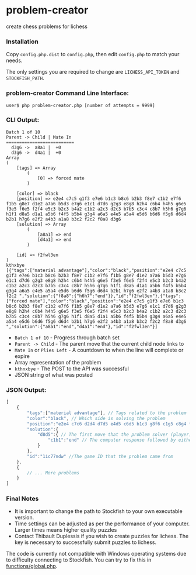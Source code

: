 problem-creator
===============

create chess problems for lichess

### Installation

Copy `config.php.dist` to `config.php`, then edit `config.php` to match your needs.

The only settings you are required to change are `LICHESS_API_TOKEN` and `STOCKFISH_PATH`.

### problem-creator Command Line Interface:
`user$ php problem-creator.php [number of attempts = 9999]`

### CLI Output:
```
Batch 1 of 10
Parent -> Child | Mate In
==========================
  d3g6 ->  a8a1 |  +0
  d3g6 ->  d4a1 |  +0
Array
(
    [tags] => Array
        (
            [0] => forced mate
        )

    [color] => black
    [position] => e2e4 c7c5 g1f3 e7e6 b1c3 b8c6 b2b3 f8e7 c1b2 e7f6 f1b5 g8e7 d1e2 a7a6 b5d3 e7g6 e1c1 d7d6 g2g3 e8g8 h2h4 c6b4 h4h5 g6e5 f3e5 f6e5 f2f4 e5c3 b2c3 b4a2 c1b2 a2c3 d2c3 b7b5 c3c4 c8b7 h5h6 g7g6 h1f1 d8a5 d1a1 a5b6 f4f5 b5b4 g3g4 a6a5 e4e5 a5a4 e5d6 b6d6 f5g6 d6d4 b2b1 h7g6 e2f2 a4b3 a1a8 b3c2 f2c2 f8a8 d3g6
    [solution] => Array
        (
            [a8a1] => end
            [d4a1] => end
        )

    [id] => f2fwl3en
)
kthxbye
[{"tags":["material advantage"],"color":"black","position":"e2e4 c7c5 g1f3 e7e6 b1c3 b8c6 b2b3 f8e7 c1b2 e7f6 f1b5 g8e7 d1e2 a7a6 b5d3 e7g6 e1c1 d7d6 g2g3 e8g8 h2h4 c6b4 h4h5 g6e5 f3e5 f6e5 f2f4 e5c3 b2c3 b4a2 c1b2 a2c3 d2c3 b7b5 c3c4 c8b7 h5h6 g7g6 h1f1 d8a5 d1a1 a5b6 f4f5 b5b4 g3g4 a6a5 e4e5 a5a4 e5d6 b6d6 f5g6 d6d4 b2b1 h7g6 e2f2 a4b3 a1a8 b3c2 f2c2 ","solution":{"f8a8":{"h6h7":"end"}},"id":"f2fwl3en"},{"tags":["forced mate"],"color":"black","position":"e2e4 c7c5 g1f3 e7e6 b1c3 b8c6 b2b3 f8e7 c1b2 e7f6 f1b5 g8e7 d1e2 a7a6 b5d3 e7g6 e1c1 d7d6 g2g3 e8g8 h2h4 c6b4 h4h5 g6e5 f3e5 f6e5 f2f4 e5c3 b2c3 b4a2 c1b2 a2c3 d2c3 b7b5 c3c4 c8b7 h5h6 g7g6 h1f1 d8a5 d1a1 a5b6 f4f5 b5b4 g3g4 a6a5 e4e5 a5a4 e5d6 b6d6 f5g6 d6d4 b2b1 h7g6 e2f2 a4b3 a1a8 b3c2 f2c2 f8a8 d3g6 ","solution":{"a8a1":"end","d4a1":"end"},"id":"f2fwl3en"}]
```
* `Batch 1 of 10` - Progress through batch set
* `Parent -> Child` - The parent move that the current child node links to
* `Mate In` or `Plies Left` - A countdown to when the line will complete or expire
* Array representation of the problem
* `kthnxbye` - The POST to the API was successful
* JSON string of what was posted

### JSON Output:
```javascript
[
    {
        "tags":["material advantage"], // Tags related to the problem
        "color":"black", // Which side is solving the problem
        "position":"e2e4 c7c6 d2d4 d7d5 e4d5 c6d5 b1c3 g8f6 c1g5 c8g4 f2f3 g4f5 f1d3 f5d3 d1d3 e7e6 e1c1 b8c6 d1e1 f8e7 g5f6 e7f6 c3d5 ", // The starting position for the problem
        "solution":{
            "d8d5":{ // The first move that the problem solver (player) has to play
                "c1b1":"end" // The computer response followed by either more moves or "end" indicating that the problem is complete
            }
        },
        "id":"1ic77ndw" //The game ID that the problem came from
    },
    {
        // ... More problems
    }
]
```

### Final Notes

* It is important to change the path to Stockfish to your own executable version.
* Time settings can be adjusted as per the performance of your computer. Larger times means higher quality puzzles
* Contact Thibault Duplessis if you wish to create puzzles for lichess. The key is necessary to successfully submit puzzles to lichess.

The code is currently not compatible with Windows operating systems due to difficulty connecting to Stockfish. You can try to fix this in [functions/global.php](https://github.com/clarkerubber/problem-creator/blob/master/functions/global.php#L86-L119).
